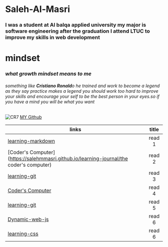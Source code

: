 # Saleh-Al-Masri
### I was a student at Al balqa applied university my major is software engineering after the graduation I attend LTUC to improve my skills in web development 
# mindset
### *what growth mindset means to me*  
###### something like **Cristiano Ronald**o he trained and work to become a legend as they say practice makes a legend you should work too hard to improve your skills and encourage your self to be the best person in your eyes.so if you have a mind you will be what you want
![CR7](https://www.albawaba.com/sites/default/files/styles/de2e_standard/public/2020-04/%D9%83%D8%B1%D9%8A%D8%B3%D8%AA%D9%8A%D8%A7%D9%86%D9%88%20%D8%B1%D9%88%D9%86%D8%A7%D9%84%D8%AF%D9%88.jpg?h=d1cb525d&itok=cx2NAzgK)
[MY Github](https://salehmmasri.github.io/learning-journal/)
 
| links                                                                                           |      title    |
|-------------------------------------------------------------------------------------------------|:-------------:|
| [learning-markdown](https://salehmmasri.github.io/learning-journal/learningmarkdown)            |     read 1    |
| [Coder's Computer](https://salehmmasri.github.io/learning-journal/the coder's computer)         |     read 2    |
| [learning-git](https://salehmmasri.github.io/learning-journal/learning-git)                     |     read 3    |
| [Coder's Computer](https://salehmmasri.github.io/learning-journal/structure-web-pages-with-html)|     read 4    |
| [learning-git](https://salehmmasri.github.io/learning-journal/learning-git)                     |     read 5    |
| [Dynamic-web-js](https://salehmmasri.github.io/learning-journal/Dynamic-web-pages-JavaScript)   |     read 6    |
| [learning-css](https://salehmmasri.github.io/learning-journal/Dynamic-web-pages-JavaScript)     |     read 6    |
